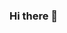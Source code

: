 ### Hi there 👋

<!--
**ballboy10171/ballboy10171** is a ✨ _special_ ✨ repository because its `README.md` (this file) appears on your GitHub profile.

Here are some ideas to get you started:

- 🔭 I’m currently working on introduction to computer and basic coding knowledge
- 🌱 I’m currently learning level 1 coding
- 👯 I’m looking to collaborate on any project that betters my work and financial status
- 🤔 I’m looking for help with understanding linux and apache license 
- 💬 Ask me about anything
- 📫 How to reach me request email
- 😄 Pronouns: he/she
- ⚡ Fun fact: i am trying to change my mindset and grow in some field where i can start living life

